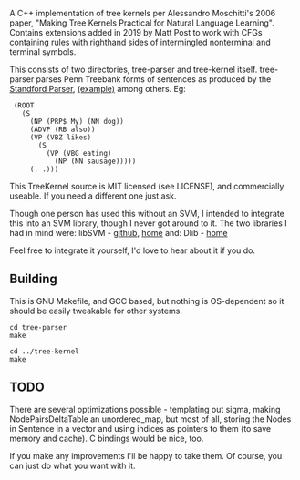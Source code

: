 A C++ implementation of tree kernels per Alessandro Moschitti's 2006
paper, "Making Tree Kernels Practical for Natural Language Learning".
Contains extensions added in 2019 by Matt Post to work with CFGs
containing rules with righthand sides of intermingled nonterminal
and terminal symbols.

This consists of two directories, tree-parser and tree-kernel itself.
tree-parser parses Penn Treebank forms of sentences as produced by
the [Standford Parser](http://nlp.stanford.edu/software/lex-parser.shtml),
[(example)](http://nlp.stanford.edu:8080/parser) among others. Eg:

     (ROOT
       (S
         (NP (PRP$ My) (NN dog))
         (ADVP (RB also))
         (VP (VBZ likes)
           (S
             (VP (VBG eating)
               (NP (NN sausage)))))
         (. .)))


This TreeKernel source is MIT licensed (see LICENSE), and commercially
useable. If you need a different one just ask.

Though one person has used this without an SVM, I intended to
integrate this into an SVM library, though I never got around to
it. The two libraries I had in mind were:
    libSVM - [github](https://github.com/cjlin1/libsvm),
    [home](http://www.csie.ntu.edu.tw/~cjlin/libsvm)
and:
    Dlib - [home](http://dlib.net/ml.html)

Feel free to integrate it yourself, I'd love to hear about it if you
do.

Building
--------

This is GNU Makefile, and GCC based, but nothing is OS-dependent so it
should be easily tweakable for other systems.

    cd tree-parser
    make

    cd ../tree-kernel
    make

TODO
----

There are several optimizations possible - templating out sigma,
making NodePairsDeltaTable an unordered_map, but most of all, storing
the Nodes in Sentence in a vector and using indices as pointers to
them (to save memory and cache). C bindings would be nice, too.

If you make any improvements I'll be happy to take them. Of course,
you can just do what you want with it.
